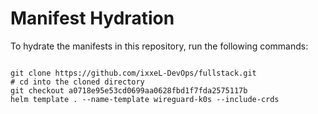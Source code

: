
# Manifest Hydration

To hydrate the manifests in this repository, run the following commands:

```shell

git clone https://github.com/ixxeL-DevOps/fullstack.git
# cd into the cloned directory
git checkout a0718e95e53cd0699aa0628fbd1f7fda2575117b
helm template . --name-template wireguard-k0s --include-crds
```